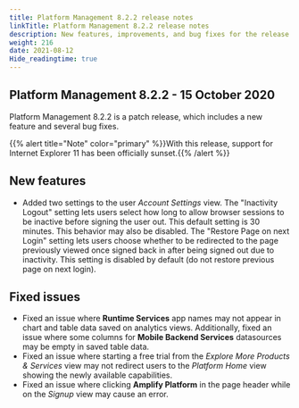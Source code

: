 ```yaml
---
title: Platform Management 8.2.2 release notes
linkTitle: Platform Management 8.2.2 release notes
description: New features, improvements, and bug fixes for the release.
weight: 216
date: 2021-08-12
Hide_readingtime: true
---
```


## Platform Management 8.2.2 - 15 October 2020

Platform Management 8.2.2 is a patch release, which includes a new feature and several bug fixes.

{{% alert title="Note" color="primary" %}}With this release, support for Internet Explorer 11 has been officially sunset.{{% /alert %}}

## New features

* Added two settings to the user _Account Settings_ view. The "Inactivity Logout" setting lets users select how long to allow browser sessions to be inactive before signing the user out. This default setting is 30 minutes. This behavior may also be disabled. The "Restore Page on next Login" setting lets users choose whether to be redirected to the page previously viewed once signed back in after being signed out due to inactivity. This setting is disabled by default (do not restore previous page on next login).

## Fixed issues

* Fixed an issue where **Runtime Services** app names may not appear in chart and table data saved on analytics views. Additionally, fixed an issue where some columns for **Mobile Backend Services** datasources may be empty in saved table data.
* Fixed an issue where starting a free trial from the _Explore More Products & Services_ view may not redirect users to the _Platform Home_ view showing the newly available capabilities.
* Fixed an issue where clicking **Amplify Platform** in the page header while on the _Signup_ view may cause an error.
